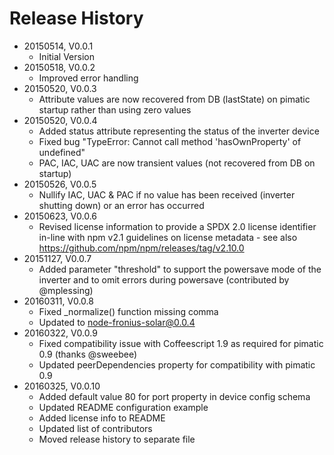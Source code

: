 # Release History

* 20150514, V0.0.1
    * Initial Version
* 20150518, V0.0.2
    * Improved error handling
* 20150520, V0.0.3
    * Attribute values are now recovered from DB (lastState) on pimatic startup rather than using zero values
* 20150520, V0.0.4
    * Added status attribute representing the status of the inverter device
    * Fixed bug "TypeError: Cannot call method 'hasOwnProperty' of undefined"
    * PAC, IAC, UAC are now transient values (not recovered from DB on startup)
* 20150526, V0.0.5
    * Nullify IAC, UAC & PAC if no value has been received (inverter shutting down) or an error has occurred
* 20150623, V0.0.6
    * Revised license information to provide a SPDX 2.0 license identifier in-line with npm v2.1 guidelines on license
      metadata - see also https://github.com/npm/npm/releases/tag/v2.10.0
* 20151127, V0.0.7
    * Added parameter "threshold" to support the powersave mode of the inverter and to omit errors during 
      powersave (contributed by @mplessing)
* 20160311, V0.0.8      
    * Fixed _normalize() function missing comma
    * Updated to node-fronius-solar@0.0.4
* 20160322, V0.0.9
    * Fixed compatibility issue with Coffeescript 1.9 as required for pimatic 0.9 (thanks @sweebee)
    * Updated peerDependencies property for compatibility with pimatic 0.9
* 20160325, V0.0.10
    * Added default value 80 for port property in device config schema
    * Updated README configuration example
    * Added license info to README
    * Updated list of contributors
    * Moved release history to separate file
